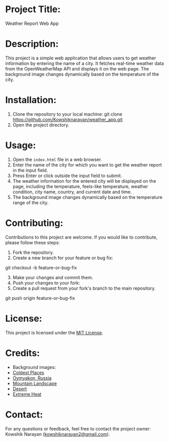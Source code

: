 Project Title:
==============
Weather Report Web App

Description:
============
This project is a simple web application that allows users to get weather information by entering the name of a city. It fetches real-time weather data from the OpenWeatherMap API and displays it on the web page. The background image changes dynamically based on the temperature of the city.

Installation:
=============
1. Clone the repository to your local machine:
git clone https://github.com/Kowshiknarayan/weather_app.git
2. Open the project directory.

Usage:
======
1. Open the `index.html` file in a web browser.
2. Enter the name of the city for which you want to get the weather report in the input field.
3. Press Enter or click outside the input field to submit.
4. The weather information for the entered city will be displayed on the page, including the temperature, feels-like temperature, weather condition, city name, country, and current date and time.
5. The background image changes dynamically based on the temperature range of the city.

Contributing:
=============
Contributions to this project are welcome. If you would like to contribute, please follow these steps:
1. Fork the repository.
2. Create a new branch for your feature or bug fix:

git checkout -b feature-or-bug-fix

3. Make your changes and commit them.
4. Push your changes to your fork:
5. Create a pull request from your fork's branch to the main repository.

git push origin feature-or-bug-fix

License:
========
This project is licensed under the [MIT License](https://opensource.org/licenses/MIT).

Credits:
========
- Background images:
- [Coldest Places](https://loveincorporated.blob.core.windows.net/contentimages/gallery/a3ed32c5-42e5-448c-b08f-76e754b7001e-coldest_places_stanley_2.jpg)
- [Oymyakon, Russia](https://media.cntraveler.com/photos/565398b9659c4b4874864b8e/master/pass/oymyakon-russia-cr-getty.jpg)
- [Mountain Landscape](https://www.wallpaperflare.com/static/885/508/23/pasture-mountains-shadows-cloudy-wallpaper.jpg)
- [Desert](https://wallpapercave.com/wp/wp3085494.jpg)
- [Extreme Heat](https://th.bing.com/th/id/OIP.G0Lg9r3cxjlj2K0ETa6FiwHaFj?rs=1&pid=ImgDetMain)

Contact:
========
For any questions or feedback, feel free to contact the project owner: Kowshik Narayan (kowshiknarayan2@gmail.com).
